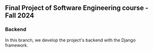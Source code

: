 ## Final Project of Software Engineering course - Fall 2024
### Backend
In this branch, we develop the project's backend with the Django framework.
